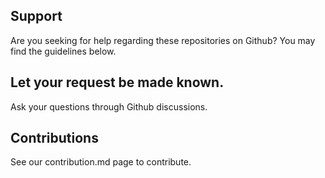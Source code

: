 ## Support

Are you seeking for help regarding these repositories on Github? You may find the guidelines below.

## Let your request be made known.
Ask your questions through Github discussions.

## Contributions
See our contribution.md page to contribute.
